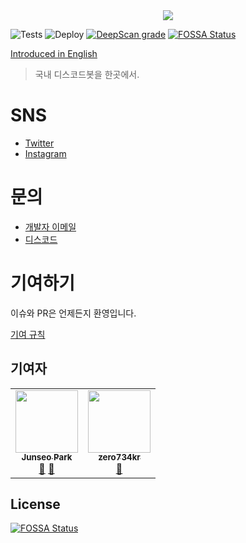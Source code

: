 <div align="center">
  <img src="./.github/assets/koreanbots-ko.png">
  <!-- ALL-CONTRIBUTORS-BADGE:START - Do not remove or modify this section -->
<!-- ALL-CONTRIBUTORS-BADGE:END -->
</div>

![Tests](https://github.com/koreanbots/koreanbots/workflows/Tests/badge.svg)
![Deploy](https://github.com/koreanbots/koreanbots/workflows/Deploy/badge.svg)
[![DeepScan grade](https://deepscan.io/api/teams/12468/projects/15503/branches/310734/badge/grade.svg)](https://deepscan.io/dashboard#view=project&tid=12468&pid=15503&bid=310734)
[![FOSSA Status](https://app.fossa.com/api/projects/git%2Bgithub.com%2Fkoreanbots%2Fkoreanbots.svg?type=shield)](https://app.fossa.com/projects/git%2Bgithub.com%2Fkoreanbots%2Fkoreanbots?ref=badge_shield)

[Introduced in English](./README.en.md)

> 국내 디스코드봇을 한곳에서.

# SNS

- [Twitter](https://twitter.com/koreanbots)
- [Instagram](https://instagram.com/koreanbots)

# 문의

- [개발자 이메일](mailto:wonderlandpark@callisto.team)
- [디스코드](https://discord.gg/JEh53MQ)

# 기여하기

이슈와 PR은 언제든지 환영입니다.

[기여 규칙](./.github/CONTRIBUTING)

## 기여자

<!-- ALL-CONTRIBUTORS-LIST:START - Do not remove or modify this section -->
<!-- prettier-ignore-start -->
<!-- markdownlint-disable -->
<table>
  <tr>
    <td align="center"><a href="https://wonder.im"><img src="https://avatars.githubusercontent.com/u/31924512?v=4?s=100" width="100px;" alt=""/><br /><sub><b>Junseo Park</b></sub></a><br /><a href="#maintenance-wonderlandpark" title="Maintenance">🚧</a> <a href="#business-wonderlandpark" title="Business development">💼</a></td>
    <td align="center"><a href="https://github.com/zero734kr"><img src="https://avatars.githubusercontent.com/u/51540538?v=4?s=100" width="100px;" alt=""/><br /><sub><b>zero734kr</b></sub></a><br /><a href="https://github.com/koreanbots/koreanbots/pulls?q=is%3Apr+reviewed-by%3Azero734kr" title="Reviewed Pull Requests">👀</a></td>
  </tr>
</table>

<!-- markdownlint-restore -->
<!-- prettier-ignore-end -->

<!-- ALL-CONTRIBUTORS-LIST:END -->


## License
[![FOSSA Status](https://app.fossa.com/api/projects/git%2Bgithub.com%2Fkoreanbots%2Fkoreanbots.svg?type=large)](https://app.fossa.com/projects/git%2Bgithub.com%2Fkoreanbots%2Fkoreanbots?ref=badge_large)